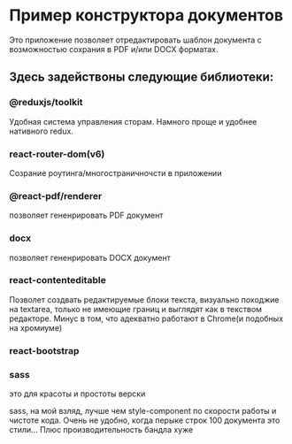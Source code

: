 # Пример конструктора документов

Это приложение позволяет отредактировать шаблон документа с возможностью сохрания в PDF и/или DOCX форматах.

## Здесь задействоны следующие библиотеки:

### @reduxjs/toolkit
Удобная система управления сторам. Намного проще и удобнее нативного redux.

### react-router-dom(v6) 
Созрание роутинга/многостраничночсти в приложении


### @react-pdf/renderer
позволяет гененрировать PDF документ
### docx
позволяет гененрировать DOCX документ

### react-contenteditable
Позволет создвать редактируемые блоки текста, визуально походжие на textarea, только не имеющие границ и выглядят как в текством редакторе.
Минус в том, что адекватно работают в Chrome(и подобных на хромиуме)

### react-bootstrap
### sass
это для красоты и простоты верски

sass, на мой взляд, лучше чем style-component по скорости работы и чистоте кода. 
Очень не удобно, когда перыке строк 100 документа это стили... Плюс производительность бандла хуже

